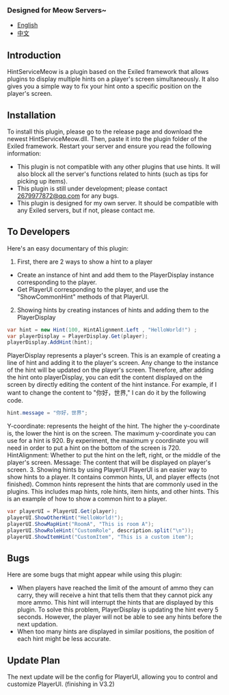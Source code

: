 
  
### Designed for Meow Servers~
- [English](https://github.com/MeowServer/HintServiceMeow/blob/main/README.md)
- [中文](https://github.com/MeowServer/HintServiceMeow/blob/main/README_zh.md)
## Introduction
HintServiceMeow is a plugin based on the Exiled framework that allows plugins to display multiple hints on a player's screen simultaneously. It also gives you a simple way to fix your hint onto a specific position on the player's screen.

## Installation
To install this plugin, please go to the release page and download the newest HintServiceMeow.dll. Then, paste it into the plugin folder of the Exiled framework. Restart your server and ensure you read the following information:
- This plugin is not compatible with any other plugins that use hints. It will also block all the server's functions related to hints (such as tips for picking up items).
- This plugin is still under development; please contact 2679977872@qq.com for any bugs.
- This plugin is designed for my own server. It should be compatible with any Exiled servers, but if not, please contact me.

## To Developers
Here's an easy documentary of this plugin:
1. First, there are 2 ways to show a hint to a player
- Create an instance of hint and add them to the PlayerDisplay instance corresponding to the player.
- Get PlayerUI corresponding to the player, and use the "ShowCommonHint" methods of that PlayerUI.
2. Showing hints by creating instances of hints and adding them to the PlayerDisplay
```csharp
var hint = new Hint(100, HintAlignment.Left , "HelloWorld!") ;
var playerDisplay = PlayerDisplay.Get(player);
playerDisplay.AddHint(hint);
 ```
PlayerDisplay represents a player's screen. This is an example of creating a line of hint and adding it to the player's screen. Any change to the instance of the hint will be updated on the player's screen. Therefore, after adding the hint onto playerDisplay, you can edit the content displayed on the screen by directly editing the content of the hint instance. For example, if I want to change the content to "你好，世界," I can do it by the following code.
```csharp
hint.message = "你好，世界";
```
Y-coordinate: represents the height of the hint. The higher the y-coordinate is, the lower the hint is on the screen. The maximum y-coordinate you can use for a hint is 920. By experiment, the maximum y coordinate you will need in order to put a hint on the bottom of the screen is 720.
HintAlignment: Whether to put the hint on the left, right, or the middle of the player's screen.
Message: The content that will be displayed on player's screen.
3. Showing hints by using PlayerUI
PlayerUI is an easier way to show hints to a player. It contains common hints, UI, and player effects (not finished). Common hints represent the hints that are commonly used in the plugins. This includes map hints, role hints, item hints, and other hints. This is an example of how to show a common hint to a player.
```csharp
var playerUI = PlayerUI.Get(player);
playerUI.ShowOtherHint("HelloWorld!");
playerUI.ShowMapHint("RoomA", "This is room A");
playerUI.ShowRoleHint("CustomRole", description.split("\n"));
playerUI.ShowItemHint("CustomItem", "This is a custom item");
```
## Bugs
Here are some bugs that might appear while using this plugin:
- When players have reached the limit of the amount of ammo they can carry, they will receive a hint that tells them that they cannot pick any more ammo. This hint will interrupt the hints that are displayed by this plugin. To solve this problem, PlayerDisplay is updating the hint every 5 seconds. However, the player will not be able to see any hints before the next updation.
- When too many hints are displayed in similar positions, the position of each hint might be less accurate.
## Update Plan
The next update will be the config for PlayerUI, allowing you to control and customize PlayerUI. (finishing in V3.2)
